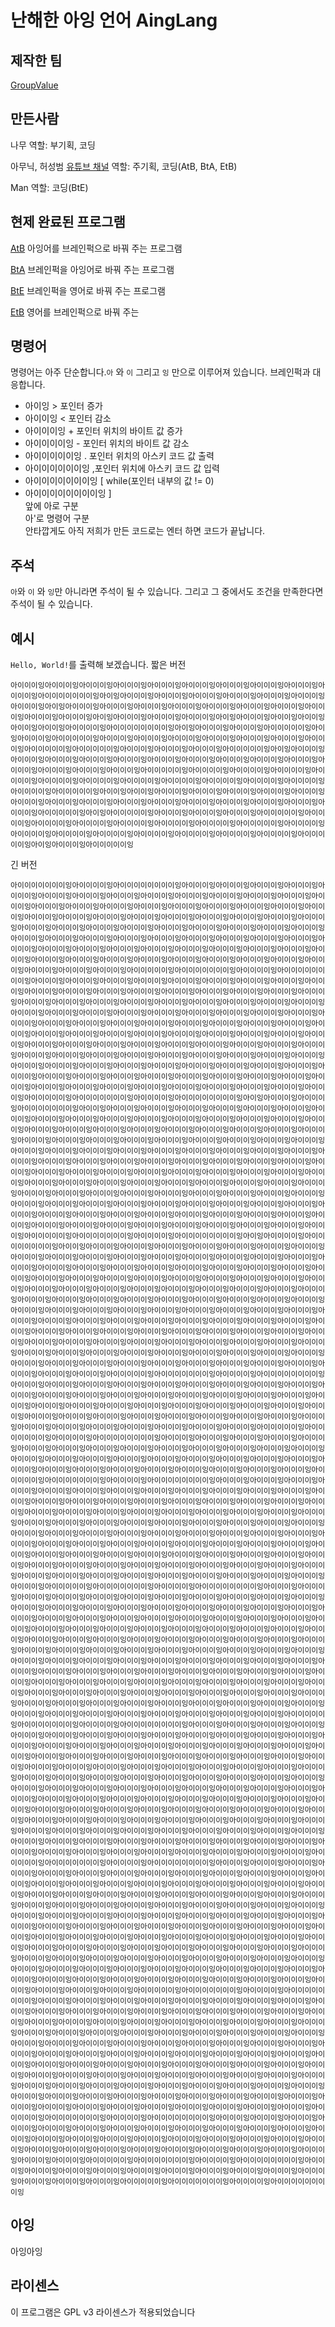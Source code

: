# 난해한 아잉 언어 AingLang

## 제작한 팀
[GroupValue](http://groupvalue.kro.kr/)

## 만든사람
나무
역할: 부기획, 코딩

아무닉, 허성범 [유튜브 채널](https://www.youtube.com/channel/UCXNaIFo0MqLT4hW4TY2xJqQ)
역할: 주기획, 코딩(AtB, BtA, EtB)

Man
역할: 코딩(BtE)

## 현제 완료된 프로그램
[AtB](https://github.com/GroupValue01/AingLang/tree/master/AingLang_to_BrainFuck)
아잉어를 브레인퍽으로 바꿔 주는 프로그램

[BtA](https://github.com/GroupValue01/AingLang/tree/master/BrainFuck_to_AingLang)
브레인퍽을 아잉어로 바꿔 주는 프로그램

[BtE](https://github.com/GroupValue01/AingLang/tree/master/BrainFuck_to_english)
브레인퍽을 영어로 바꿔 주는 프로그램

[EtB](https://github.com/GroupValue01/AingLang/tree/master/English_to_BrainFuck)
영어를 브레인퍽으로 바꿔 주는 

## 명령어
명령어는 아주 단순합니다.`아` 와 `이` 그리고 `잉` 만으로 이루어져 있습니다.
브레인퍽과 대응합니다.
- 아이잉              > 포인터 증가
- 아이이잉            < 포인터 감소
- 아이이이잉          + 포인터 위치의 바이트 값 증가
- 아이이이이잉        - 포인터 위치의 바이트 값 감소
- 아이이이이이잉      . 포인터 위치의 아스키 코드 값 출력
- 아이이이이이이잉     ,포인터 위치에 아스키 코드 값 입력
- 아이이이이이이이잉   [ while(포인터 내부의 값 != 0)
- 아이이이이이이이이잉 ]	
앞에 아로 구분		
아'로 명령어 구분		
안타깝게도 아직 저희가 만든 코드로는 엔터 하면 코드가 끝납니다.

## 주석
`아`와 `이` 와 `잉`만 아니라면 주석이 될 수 있습니다. 그리고 그 중에서도 조건을 만족한다면 주석이 될 수 있습니다.

## 예시 
`Hello, World!`를 출력해 보겠습니다.
짧은 버전
```
아이이이잉아이이이잉아이이이잉아이이이잉아이이이잉아이이이잉아이이이잉아이이이잉아이이이잉아이이이잉아이이이이이이이잉아이잉아이이이잉아이이이잉아이이이잉아이이이잉아이이이잉아이이이잉아이이이잉아이잉아이이이잉아이이이잉아이이이잉아이이이잉아이이이잉아이이이잉아이이이잉아이이이잉아이이이잉아이이이잉아이잉아이이이잉아이이이잉아이이이잉아이잉아이이이잉아이이잉아이이잉아이이잉아이이잉아이이이이잉아이이이이이이이이잉아이잉아이이이잉아이이이잉아이이이이이잉아이잉아이이이잉아이이이이이잉아이이이잉아이이이잉아이이이잉아이이이잉아이이이잉아이이이잉아이이이잉아이이이이이잉아이이이이이잉아이이이잉아이이이잉아이이이잉아이이이이이잉아이잉아이이이잉아이이이잉아이이이잉아이이이잉아이이이잉아이이이잉아이이이잉아이이이잉아이이이잉아이이이잉아이이이잉아이이이잉아이이이잉아이이이잉아이이이이이잉아이이이이잉아이이이이잉아이이이이잉아이이이이잉아이이이이잉아이이이이잉아이이이이잉아이이이이잉아이이이이잉아이이이이잉아이이이이잉아이이이이잉아이이이이이잉아이이잉아이이잉아이이이잉아이이이잉아이이이잉아이이이잉아이이이잉아이이이잉아이이이잉아이이이잉아이이이잉아이이이잉아이이이잉아이이이잉아이이이잉아이이이잉아이이이잉아이이이이이잉아이잉아이이이이이잉아이이이잉아이이이잉아이이이잉아이이이이이잉아이이이이잉아이이이이잉아이이이이잉아이이이이잉아이이이이잉아이이이이잉아이이이이이잉아이이이이잉아이이이이잉아이이이이잉아이이이이잉아이이이이잉아이이이이잉아이이이이잉아이이이이잉아이이이이이잉아이잉아이이이잉아이이이이이잉
```
긴 버전
```
아이이이이이이이잉아이이이이잉아이이이이이이이이잉아이이이잉아이이이잉아이이이잉아이이이잉아이이이잉아이이이잉아이이이잉아이이이잉아이이이잉아이이이잉아이이이잉아이이이잉아이이이잉아이이이잉아이이이잉아이이이잉아이이이잉아이이이잉아이이이잉아이이이잉아이이이잉아이이이잉아이이이잉아이이이잉아이이이잉아이이이잉아이이이잉아이이이잉아이이이잉아이이이잉아이이이잉아이이이잉아이이이잉아이이이잉아이이이잉아이이이잉아이이이잉아이이이잉아이이이잉아이이이잉아이이이잉아이이이잉아이이이잉아이이이잉아이이이잉아이이이잉아이이이잉아이이이잉아이이이잉아이이이잉아이이이잉아이이이잉아이이이잉아이이이잉아이이이잉아이이이잉아이이이잉아이이이잉아이이이잉아이이이잉아이이이잉아이이이잉아이이이잉아이이이잉아이이이잉아이이이잉아이이이잉아이이이잉아이이이잉아이이이잉아이이이잉아이이이잉아이이이이이잉아이이이이이이이잉아이이이이잉아이이이이이이이이잉아이이이잉아이이이잉아이이이잉아이이이잉아이이이잉아이이이잉아이이이잉아이이이잉아이이이잉아이이이잉아이이이잉아이이이잉아이이이잉아이이이잉아이이이잉아이이이잉아이이이잉아이이이잉아이이이잉아이이이잉아이이이잉아이이이잉아이이이잉아이이이잉아이이이잉아이이이잉아이이이잉아이이이잉아이이이잉아이이이잉아이이이잉아이이이잉아이이이잉아이이이잉아이이이잉아이이이잉아이이이잉아이이이잉아이이이잉아이이이잉아이이이잉아이이이잉아이이이잉아이이이잉아이이이잉아이이이잉아이이이잉아이이이잉아이이이잉아이이이잉아이이이잉아이이이잉아이이이잉아이이이잉아이이이잉아이이이잉아이이이잉아이이이잉아이이이잉아이이이잉아이이이잉아이이이잉아이이이잉아이이이잉아이이이잉아이이이잉아이이이잉아이이이잉아이이이잉아이이이잉아이이이잉아이이이잉아이이이잉아이이이잉아이이이잉아이이이잉아이이이잉아이이이잉아이이이잉아이이이잉아이이이잉아이이이잉아이이이잉아이이이잉아이이이잉아이이이잉아이이이잉아이이이잉아이이이잉아이이이잉아이이이잉아이이이잉아이이이잉아이이이잉아이이이잉아이이이잉아이이이잉아이이이잉아이이이잉아이이이잉아이이이잉아이이이이이잉아이이이이이이이잉아이이이이잉아이이이이이이이이잉아이잉아이이이잉아이이이잉아이이이이이이이잉아이이잉아이이이잉아이이이잉아이이이잉아이이이잉아이이이잉아이이이잉아이이이잉아이이이잉아이이이잉아이이이잉아이이이잉아이이이잉아이이이잉아이이이잉아이이이잉아이이이잉아이이이잉아이이이잉아이이이잉아이이이잉아이이이잉아이이이잉아이이이잉아이이이잉아이이이잉아이이이잉아이이이잉아이이이잉아이이이잉아이이이잉아이이이잉아이이이잉아이이이잉아이이이잉아이이이잉아이이이잉아이이이잉아이이이잉아이이이잉아이이이잉아이이이잉아이이이잉아이이이잉아이이이잉아이이이잉아이이이잉아이이이잉아이이이잉아이이이잉아이이이잉아이이이잉아이이이잉아이이이잉아이이이잉아이이이잉아이이이잉아이이이잉아이이이잉아이이이잉아이이이잉아이이이잉아이이이잉아이이이잉아이이이잉아이이이잉아이이이잉아이이이잉아이이이잉아이이이잉아이이이잉아이이이잉아이이이잉아이이이잉아이이이잉아이이이잉아이이이잉아이이이잉아이이이잉아이이이잉아이이이잉아이이이잉아이이이잉아이이이잉아이이이잉아이이이잉아이이이잉아이이이잉아이이이잉아이이이잉아이이이잉아이이이잉아이이이잉아이이이잉아이이이잉아이이이잉아이이이잉아이이이잉아이이이잉아이이이잉아이이이잉아이이이잉아이이이잉아이이이잉아이이이잉아이이이잉아이이이잉아이이이잉아이이이잉아이이이이이잉아이이이이이이이잉아이이이이잉아이이이이이이이이잉아이잉아이이이이잉아이이이이이이이이잉아이이잉아이이이잉아이이이잉아이이이잉아이이이잉아이이이잉아이이이잉아이이이잉아이이이잉아이이이잉아이이이잉아이이이잉아이이이잉아이이이잉아이이이잉아이이이잉아이이이잉아이이이잉아이이이잉아이이이잉아이이이잉아이이이잉아이이이잉아이이이잉아이이이잉아이이이잉아이이이잉아이이이잉아이이이잉아이이이잉아이이이잉아이이이잉아이이이잉아이이이잉아이이이잉아이이이잉아이이이잉아이이이잉아이이이잉아이이이잉아이이이잉아이이이잉아이이이잉아이이이잉아이이이잉아이이이잉아이이이잉아이이이잉아이이이잉아이이이잉아이이이잉아이이이잉아이이이잉아이이이잉아이이이잉아이이이잉아이이이잉아이이이잉아이이이잉아이이이잉아이이이잉아이이이잉아이이이잉아이이이잉아이이이잉아이이이잉아이이이잉아이이이잉아이이이잉아이이이잉아이이이잉아이이이잉아이이이잉아이이이잉아이이이잉아이이이잉아이이이잉아이이이잉아이이이잉아이이이잉아이이이잉아이이이잉아이이이잉아이이이잉아이이이잉아이이이잉아이이이잉아이이이잉아이이이잉아이이이잉아이이이잉아이이이잉아이이이잉아이이이잉아이이이잉아이이이잉아이이이잉아이이이잉아이이이잉아이이이잉아이이이잉아이이이잉아이이이잉아이이이잉아이이이잉아이이이잉아이이이잉아이이이잉아이이이잉아이이이잉아이이이잉아이이이잉아이이이이이잉아이이이이이이이잉아이이이이잉아이이이이이이이이잉아이이이잉아이이이잉아이이이잉아이이이잉아이이이잉아이이이잉아이이이잉아이이이잉아이이이잉아이이이잉아이이이잉아이이이잉아이이이잉아이이이잉아이이이잉아이이이잉아이이이잉아이이이잉아이이이잉아이이이잉아이이이잉아이이이잉아이이이잉아이이이잉아이이이잉아이이이잉아이이이잉아이이이잉아이이이잉아이이이잉아이이이잉아이이이잉아이이이잉아이이이잉아이이이잉아이이이잉아이이이잉아이이이잉아이이이잉아이이이잉아이이이잉아이이이잉아이이이잉아이이이잉아이이이이이잉아이이이이이이이잉아이이이이잉아이이이이이이이이잉아이이이잉아이이이잉아이이이잉아이이이잉아이이이잉아이이이잉아이이이잉아이이이잉아이이이잉아이이이잉아이이이잉아이이이잉아이이이잉아이이이잉아이이이잉아이이이잉아이이이잉아이이이잉아이이이잉아이이이잉아이이이잉아이이이잉아이이이잉아이이이잉아이이이잉아이이이잉아이이이잉아이이이잉아이이이잉아이이이잉아이이이잉아이이이잉아이이이이이잉아이이이이이이이잉아이이이이잉아이이이이이이이이잉아이이이잉아이이이잉아이이이잉아이이이잉아이이이잉아이이이잉아이이이잉아이이이잉아이이이잉아이이이잉아이이이잉아이이이잉아이이이잉아이이이잉아이이이잉아이이이잉아이이이잉아이이이잉아이이이잉아이이이잉아이이이잉아이이이잉아이이이잉아이이이잉아이이이잉아이이이잉아이이이잉아이이이잉아이이이잉아이이이잉아이이이잉아이이이잉아이이이잉아이이이잉아이이이잉아이이이잉아이이이잉아이이이잉아이이이잉아이이이잉아이이이잉아이이이잉아이이이잉아이이이잉아이이이잉아이이이잉아이이이잉아이이이잉아이이이잉아이이이잉아이이이잉아이이이잉아이이이잉아이이이잉아이이이잉아이이이잉아이이이잉아이이이잉아이이이잉아이이이잉아이이이잉아이이이잉아이이이잉아이이이잉아이이이잉아이이이잉아이이이잉아이이이잉아이이이잉아이이이잉아이이이잉아이이이잉아이이이잉아이이이잉아이이이잉아이이이잉아이이이잉아이이이잉아이이이잉아이이이잉아이이이잉아이이이잉아이이이잉아이이이잉아이이이잉아이이이잉아이이이잉아이이이이이잉아이이이이이이이잉아이이이이잉아이이이이이이이이잉아이이이잉아이이이잉아이이이잉아이이이잉아이이이잉아이이이잉아이이이잉아이이이잉아이이이잉아이이이잉아이이이잉아이이이잉아이이이잉아이이이잉아이이이잉아이이이잉아이이이잉아이이이잉아이이이잉아이이이잉아이이이잉아이이이잉아이이이잉아이이이잉아이이이잉아이이이잉아이이이잉아이이이잉아이이이잉아이이이잉아이이이잉아이이이잉아이이이잉아이이이잉아이이이잉아이이이잉아이이이잉아이이이잉아이이이잉아이이이잉아이이이잉아이이이잉아이이이잉아이이이잉아이이이잉아이이이잉아이이이잉아이이이잉아이이이잉아이이이잉아이이이잉아이이이잉아이이이잉아이이이잉아이이이잉아이이이잉아이이이잉아이이이잉아이이이잉아이이이잉아이이이잉아이이이잉아이이이잉아이이이잉아이이이잉아이이이잉아이이이잉아이이이잉아이이이잉아이이이잉아이이이잉아이이이잉아이이이잉아이이이잉아이이이잉아이이이잉아이이이잉아이이이잉아이이이잉아이이이잉아이이이잉아이이이잉아이이이잉아이이이잉아이이이잉아이이이잉아이이이잉아이이이잉아이이이잉아이이이잉아이이이잉아이이이잉아이이이잉아이이이잉아이이이잉아이이이잉아이이이잉아이이이잉아이이이잉아이이이잉아이이이잉아이이이잉아이이이잉아이이이잉아이이이잉아이이이잉아이이이잉아이이이잉아이이이잉아이이이잉아이이이잉아이이이이이잉아이이이이이이이잉아이이이이잉아이이이이이이이이잉아이이이잉아이이이잉아이이이잉아이이이잉아이이이잉아이이이잉아이이이잉아이이이잉아이이이잉아이이이잉아이이이잉아이이이잉아이이이잉아이이이잉아이이이잉아이이이잉아이이이잉아이이이잉아이이이잉아이이이잉아이이이잉아이이이잉아이이이잉아이이이잉아이이이잉아이이이잉아이이이잉아이이이잉아이이이잉아이이이잉아이이이잉아이이이잉아이이이잉아이이이잉아이이이잉아이이이잉아이이이잉아이이이잉아이이이잉아이이이잉아이이이잉아이이이잉아이이이잉아이이이잉아이이이잉아이이이잉아이이이잉아이이이잉아이이이잉아이이이잉아이이이잉아이이이잉아이이이잉아이이이잉아이이이잉아이이이잉아이이이잉아이이이잉아이이이잉아이이이잉아이이이잉아이이이잉아이이이잉아이이이잉아이이이잉아이이이잉아이이이잉아이이이잉아이이이잉아이이이잉아이이이잉아이이이잉아이이이잉아이이이잉아이이이잉아이이이잉아이이이잉아이이이잉아이이이잉아이이이잉아이이이잉아이이이잉아이이이잉아이이이잉아이이이잉아이이이잉아이이이잉아이이이잉아이이이잉아이이이잉아이이이잉아이이이잉아이이이잉아이이이잉아이이이잉아이이이잉아이이이잉아이이이잉아이이이잉아이이이잉아이이이잉아이이이잉아이이이잉아이이이잉아이이이잉아이이이잉아이이이잉아이이이잉아이이이잉아이이이잉아이이이잉아이이이잉아이이이잉아이이이잉아이이이이이잉아이이이이이이이잉아이이이이잉아이이이이이이이이잉아이이이잉아이이이잉아이이이잉아이이이잉아이이이잉아이이이잉아이이이잉아이이이잉아이이이잉아이이이잉아이이이잉아이이이잉아이이이잉아이이이잉아이이이잉아이이이잉아이이이잉아이이이잉아이이이잉아이이이잉아이이이잉아이이이잉아이이이잉아이이이잉아이이이잉아이이이잉아이이이잉아이이이잉아이이이잉아이이이잉아이이이잉아이이이잉아이이이잉아이이이잉아이이이잉아이이이잉아이이이잉아이이이잉아이이이잉아이이이잉아이이이잉아이이이잉아이이이잉아이이이잉아이이이잉아이이이잉아이이이잉아이이이잉아이이이잉아이이이잉아이이이잉아이이이잉아이이이잉아이이이잉아이이이잉아이이이잉아이이이잉아이이이잉아이이이잉아이이이잉아이이이잉아이이이잉아이이이잉아이이이잉아이이이잉아이이이잉아이이이잉아이이이잉아이이이잉아이이이잉아이이이잉아이이이잉아이이이잉아이이이잉아이이이잉아이이이잉아이이이잉아이이이잉아이이이잉아이이이잉아이이이잉아이이이잉아이이이잉아이이이잉아이이이잉아이이이잉아이이이잉아이이이잉아이이이잉아이이이잉아이이이잉아이이이잉아이이이잉아이이이잉아이이이잉아이이이잉아이이이잉아이이이잉아이이이잉아이이이잉아이이이잉아이이이잉아이이이잉아이이이잉아이이이잉아이이이잉아이이이잉아이이이잉아이이이이이잉아이이이이이이이잉아이이이이잉아이이이이이이이이잉아이이이잉아이이이잉아이이이잉아이이이잉아이이이잉아이이이잉아이이이잉아이이이잉아이이이잉아이이이잉아이이이잉아이이이잉아이이이잉아이이이잉아이이이잉아이이이잉아이이이잉아이이이잉아이이이잉아이이이잉아이이이잉아이이이잉아이이이잉아이이이잉아이이이잉아이이이잉아이이이잉아이이이잉아이이이잉아이이이잉아이이이잉아이이이잉아이이이잉아이이이잉아이이이잉아이이이잉아이이이잉아이이이잉아이이이잉아이이이잉아이이이잉아이이이잉아이이이잉아이이이잉아이이이잉아이이이잉아이이이잉아이이이잉아이이이잉아이이이잉아이이이잉아이이이잉아이이이잉아이이이잉아이이이잉아이이이잉아이이이잉아이이이잉아이이이잉아이이이잉아이이이잉아이이이잉아이이이잉아이이이잉아이이이잉아이이이잉아이이이잉아이이이잉아이이이잉아이이이잉아이이이잉아이이이잉아이이이잉아이이이잉아이이이잉아이이이잉아이이이잉아이이이잉아이이이잉아이이이잉아이이이잉아이이이잉아이이이잉아이이이잉아이이이잉아이이이잉아이이이잉아이이이잉아이이이잉아이이이잉아이이이잉아이이이잉아이이이잉아이이이잉아이이이잉아이이이잉아이이이잉아이이이잉아이이이잉아이이이잉아이이이이이잉아이이이이이이이잉아이이이이잉아이이이이이이이이잉아이이이잉아이이이잉아이이이잉아이이이잉아이이이잉아이이이잉아이이이잉아이이이잉아이이이잉아이이이잉아이이이잉아이이이잉아이이이잉아이이이잉아이이이잉아이이이잉아이이이잉아이이이잉아이이이잉아이이이잉아이이이잉아이이이잉아이이이잉아이이이잉아이이이잉아이이이잉아이이이잉아이이이잉아이이이잉아이이이잉아이이이잉아이이이잉아이이이잉아이이이이이잉아이이이이이이이잉아이이이이잉아이이이이이이이이잉아이이이잉아이이이잉아이이이잉아이이이잉아이이이잉아이이이잉아이이이잉아이이이잉아이이이잉아이이이잉아이이이잉아이이이잉아이이이잉아이이이이이잉아이이이이이이이잉아이이이이잉아이이이이이이이이잉
```

## 아잉
아잉아잉

## 라이센스
이 프로그램은 GPL v3 라이센스가 적용되었습니다
